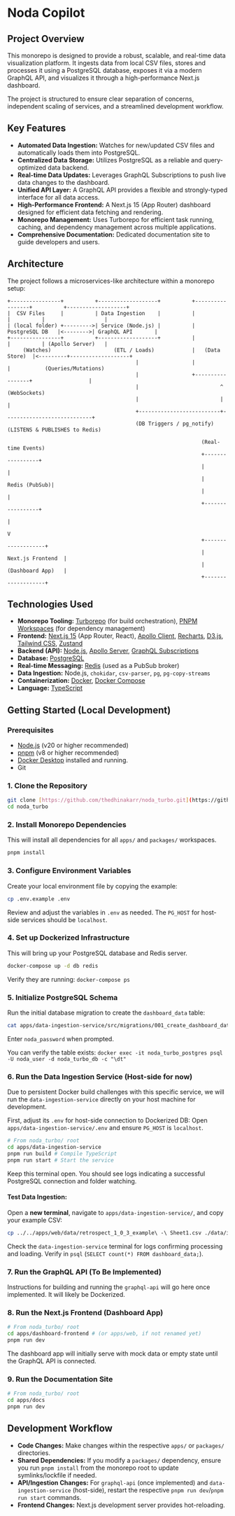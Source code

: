 
# Noda Copilot 

## Project Overview

 This monorepo is designed to provide a robust, scalable, and real-time data visualization platform. It ingests data from local CSV files, stores and processes it using a PostgreSQL database, exposes it via a modern GraphQL API, and visualizes it through a high-performance Next.js dashboard.

The project is structured to ensure clear separation of concerns, independent scaling of services, and a streamlined development workflow.

## Key Features

* **Automated Data Ingestion:** Watches for new/updated CSV files and automatically loads them into PostgreSQL.
* **Centralized Data Storage:** Utilizes PostgreSQL as a reliable and query-optimized data backend.
* **Real-time Data Updates:** Leverages GraphQL Subscriptions to push live data changes to the dashboard.
* **Unified API Layer:** A GraphQL API provides a flexible and strongly-typed interface for all data access.
* **High-Performance Frontend:** A Next.js 15 (App Router) dashboard designed for efficient data fetching and rendering.
* **Monorepo Management:** Uses Turborepo for efficient task running, caching, and dependency management across multiple applications.
* **Comprehensive Documentation:** Dedicated documentation site to guide developers and users.

## Architecture

The project follows a microservices-like architecture within a monorepo setup:

```
+----------------+          +-------------------+          +-----------------+          +-------------------+
|  CSV Files     |          | Data Ingestion    |          |                 |          |                   |
| (local folder) +--------->| Service (Node.js) |          | PostgreSQL DB   |<-------->| GraphQL API       |
+----------------+          +-------------------+          |                 |          | (Apollo Server)   |
     (Watches)                    (ETL / Loads)            |   (Data Store)  |<---------+-------------------+
                                         |                 |                 |           (Queries/Mutations)
                                         |                 +-----------------+                  |
                                         |                          ^                      (WebSockets)
                                         |                          |                            |
                                         +--------------------------+----------------------------+
                                         (DB Triggers / pg_notify)  (LISTENS & PUBLISHES to Redis)
                                                              
                                                              (Real-time Events)
                                                              +-----------------+
                                                              |                 |
                                                              |   Redis (PubSub)|
                                                              |                 |
                                                              +-----------------+
                                                                      |
                                                                      V
                                                              +-------------------+
                                                              | Next.js Frontend  |
                                                              | (Dashboard App)   |
                                                              +-------------------+
```

## Technologies Used

* **Monorepo Tooling:** [Turborepo](https://turbo.build/) (for build orchestration), [PNPM Workspaces](https://pnpm.io/workspaces) (for dependency management)
* **Frontend:** [Next.js 15](https://nextjs.org/) (App Router, React), [Apollo Client](https://www.apollographql.com/docs/react/), [Recharts](https://recharts.org/), [D3.js](https://d3js.org/), [Tailwind CSS](https://tailwindcss.com/), [Zustand](https://zustand-zustand.vercel.app/)
* **Backend (API):** [Node.js](https://nodejs.org/), [Apollo Server](https://www.apollographql.com/docs/apollo-server/), [GraphQL Subscriptions](https://www.apollographql.com/docs/apollo-server/data/subscriptions/)
* **Database:** [PostgreSQL](https://www.postgresql.org/)
* **Real-time Messaging:** [Redis](https://redis.io/) (used as a PubSub broker)
* **Data Ingestion:** Node.js, `chokidar`, `csv-parser`, `pg`, `pg-copy-streams`
* **Containerization:** [Docker](https://www.docker.com/), [Docker Compose](https://docs.docker.com/compose/)
* **Language:** [TypeScript](https://www.typescriptlang.org/)

## Getting Started (Local Development)

### Prerequisites

* [Node.js](https://nodejs.org/en/download/) (v20 or higher recommended)
* [pnpm](https://pnpm.io/installation) (v8 or higher recommended)
* [Docker Desktop](https://www.docker.com/products/docker-desktop) installed and running.
* Git

### 1. Clone the Repository

```bash
git clone [https://github.com/thedhinakarr/noda_turbo.git](https://github.com/thedhinakarr/noda_turbo.git) # Replace with your repo URL
cd noda_turbo
```

### 2. Install Monorepo Dependencies

This will install all dependencies for all `apps/` and `packages/` workspaces.

```bash
pnpm install
```

### 3. Configure Environment Variables

Create your local environment file by copying the example:

```bash
cp .env.example .env
```

Review and adjust the variables in `.env` as needed. The `PG_HOST` for host-side services should be `localhost`.

### 4. Set up Dockerized Infrastructure

This will bring up your PostgreSQL database and Redis server.

```bash
docker-compose up -d db redis
```

Verify they are running: `docker-compose ps`

### 5. Initialize PostgreSQL Schema

Run the initial database migration to create the `dashboard_data` table:

```bash
cat apps/data-ingestion-service/src/migrations/001_create_dashboard_data_table.sql | docker exec -i noda_turbo_postgres psql -U noda_user -d noda_turbo_db
```
Enter `noda_password` when prompted.

You can verify the table exists:
`docker exec -it noda_turbo_postgres psql -U noda_user -d noda_turbo_db -c "\dt"`

### 6. Run the Data Ingestion Service (Host-side for now)

Due to persistent Docker build challenges with this specific service, we will run the `data-ingestion-service` directly on your host machine for development.

First, adjust its `.env` for host-side connection to Dockerized DB:
Open `apps/data-ingestion-service/.env` and ensure `PG_HOST` is `localhost`.

```bash
# From noda_turbo/ root
cd apps/data-ingestion-service
pnpm run build # Compile TypeScript
pnpm run start # Start the service
```
Keep this terminal open. You should see logs indicating a successful PostgreSQL connection and folder watching.

#### Test Data Ingestion:

Open a **new terminal**, navigate to `apps/data-ingestion-service/`, and copy your example CSV:

```bash
cp ../../apps/web/data/retrospect_1_0_3_example\ -\ Sheet1.csv ./data/incoming/
```
Check the `data-ingestion-service` terminal for logs confirming processing and loading. Verify in `psql` (`SELECT count(*) FROM dashboard_data;`).

### 7. Run the GraphQL API (To Be Implemented)

Instructions for building and running the `graphql-api` will go here once implemented. It will likely be Dockerized.

### 8. Run the Next.js Frontend (Dashboard App)

```bash
# From noda_turbo/ root
cd apps/dashboard-frontend # (or apps/web, if not renamed yet)
pnpm run dev
```
The dashboard app will initially serve with mock data or empty state until the GraphQL API is connected.

### 9. Run the Documentation Site

```bash
# From noda_turbo/ root
cd apps/docs
pnpm run dev
```

## Development Workflow

* **Code Changes:** Make changes within the respective `apps/` or `packages/` directories.
* **Shared Dependencies:** If you modify a `packages/` dependency, ensure you run `pnpm install` from the monorepo root to update symlinks/lockfile if needed.
* **API/Ingestion Changes:** For `graphql-api` (once implemented) and `data-ingestion-service` (host-side), restart the respective `pnpm run dev`/`pnpm run start` commands.
* **Frontend Changes:** Next.js development server provides hot-reloading.


